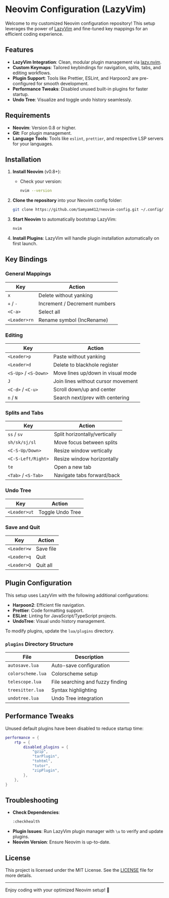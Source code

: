 # Neovim Configuration (LazyVim)

Welcome to my customized Neovim configuration repository! This setup leverages the power of [LazyVim](https://github.com/LazyVim/LazyVim) and fine-tuned key mappings for an efficient coding experience.

## Features

- **LazyVim Integration**: Clean, modular plugin management via [lazy.nvim](https://github.com/folke/lazy.nvim).
- **Custom Keymaps**: Tailored keybindings for navigation, splits, tabs, and editing workflows.
- **Plugin Support**: Tools like Prettier, ESLint, and Harpoon2 are pre-configured for smooth development.
- **Performance Tweaks**: Disabled unused built-in plugins for faster startup.
- **Undo Tree**: Visualize and toggle undo history seamlessly.

## Requirements

- **Neovim**: Version 0.8 or higher.
- **Git**: For plugin management.
- **Language Tools**: Tools like `eslint`, `prettier`, and respective LSP servers for your languages.

## Installation

1. **Install Neovim** (v0.8+):
   - Check your version:
     ```bash
     nvim --version
     ```

2. **Clone the repository** into your Neovim config folder:
   ```bash
   git clone https://github.com/Samyam412/neovim-config.git ~/.config/nvim
   ```

3. **Start Neovim** to automatically bootstrap LazyVim:
   ```bash
   nvim
   ```

4. **Install Plugins**: LazyVim will handle plugin installation automatically on first launch.

## Key Bindings

### General Mappings

| Key               | Action                         |
|-------------------|--------------------------------|
| `x`               | Delete without yanking         |
| `+` / `-`         | Increment / Decrement numbers  |
| `<C-a>`           | Select all                     |
| `<Leader>rn`      | Rename symbol (IncRename)      |

### Editing

| Key                 | Action                               |
|---------------------|--------------------------------------|
| `<Leader>p`         | Paste without yanking               |
| `<Leader>d`         | Delete to blackhole register        |
| `<S-Up>` / `<S-Down>` | Move lines up/down in visual mode |
| `J`                 | Join lines without cursor movement  |
| `<C-d>` / `<C-u>`   | Scroll down/up and center           |
| `n` / `N`           | Search next/prev with centering     |

### Splits and Tabs

| Key               | Action                        |
|-------------------|-------------------------------|
| `ss` / `sv`       | Split horizontally/vertically |
| `sh/sk/sj/sl`     | Move focus between splits     |
| `<C-S-Up/Down>`   | Resize window vertically      |
| `<C-S-Left/Right>`| Resize window horizontally    |
| `te`              | Open a new tab                |
| `<Tab>` / `<S-Tab>` | Navigate tabs forward/back |

### Undo Tree

| Key               | Action                        |
|-------------------|-------------------------------|
| `<Leader>ut`      | Toggle Undo Tree              |

### Save and Quit

| Key               | Action                        |
|-------------------|-------------------------------|
| `<Leader>w`       | Save file                     |
| `<Leader>q`       | Quit                          |
| `<Leader>Q`       | Quit all                      |

## Plugin Configuration

This setup uses LazyVim with the following additional configurations:

- **Harpoon2**: Efficient file navigation.
- **Prettier**: Code formatting support.
- **ESLint**: Linting for JavaScript/TypeScript projects.
- **UndoTree**: Visual undo history management.

To modify plugins, update the `lua/plugins` directory.

### `plugins` Directory Structure

| File               | Description                      |
|--------------------|----------------------------------|
| `autosave.lua`     | Auto-save configuration          |
| `colorscheme.lua`  | Colorscheme setup                |
| `telescope.lua`    | File searching and fuzzy finding |
| `treesitter.lua`   | Syntax highlighting              |
| `undotree.lua`     | Undo Tree integration            |

## Performance Tweaks

Unused default plugins have been disabled to reduce startup time:

```lua
performance = {
    rtp = {
        disabled_plugins = {
            "gzip",
            "tarPlugin",
            "tohtml",
            "tutor",
            "zipPlugin",
        },
    },
}
```

## Troubleshooting

- **Check Dependencies**:
   ```bash
   :checkhealth
   ```
- **Plugin Issues**: Run LazyVim plugin manager with `\u` to verify and update plugins.
- **Neovim Version**: Ensure Neovim is up-to-date.

## License

This project is licensed under the MIT License. See the [LICENSE](./LICENSE) file for more details.

---

Enjoy coding with your optimized Neovim setup! 🚀
